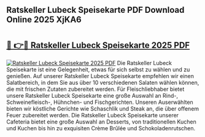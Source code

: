 ## Ratskeller Lubeck Speisekarte PDF Download Online 2025 XjKA6

# <h2><a href="http://gcdtckg.nevu.top/?p=Ratskeller+Lubeck+Speisekarte">🔗 👉🔴 Ratskeller Lubeck Speisekarte 2025 PDF</a></h2>

[![Ratskeller Lubeck Speisekarte 2025 PDF](https://i.imgur.com/dBaPXMq.png)](http://gcdtckg.nevu.top/?p=Ratskeller+Lubeck+Speisekarte)
Die Ratskeller Lubeck Speisekarte ist eine Gelegenheit, etwas für sich selbst zu wählen und zu genießen. Auf unserer Ratskeller Lubeck Speisekarte empfehlen wir einen Salatbereich, in dem Sie aus über 10 verschiedenen Salaten wählen können, die mit frischen Zutaten zubereitet werden. Für Fleischliebhaber bietet unsere Ratskeller Lubeck Speisekarte eine große Auswahl an Rind-, Schweinefleisch-, Hühnchen- und Fischgerichten. Unseren Auserwählten bieten wir köstliche Gerichte wie Schaschlik und Steak an, die über offenem Feuer zubereitet werden. Die Ratskeller Lubeck Speisekarte unserer Cafeteria bietet eine große Auswahl an Desserts, von traditionellen Kuchen und Kuchen bis hin zu exquisiten Crème Brûlée und Schokoladenrutschen.
